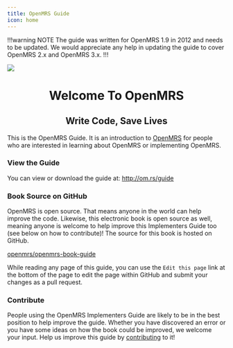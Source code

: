 ```yaml
---
title: OpenMRS Guide
icon: home
---
```

!!!warning NOTE
The guide was written for OpenMRS 1.9 in 2012 and needs to be updated. We would appreciate any help in updating the 
guide to cover OpenMRS 2.x and OpenMRS 3.x.
!!!

![](assets/OpenMRS-cross.png)
<center><h1> Welcome To OpenMRS </h1></center>
<center><h2> Write Code, Save Lives </h2></center>

This is the OpenMRS Guide. It is an introduction to [OpenMRS](https://openmrs.org) for people who are interested in learning about OpenMRS or implementing OpenMRS.

### View the Guide

You can view or download the guide at: http://om.rs/guide

### Book Source on GitHub

OpenMRS is open source. That means anyone in the world can help improve the code. Likewise, this electronic book is open source as well, meaning anyone is welcome to help improve this Implementers Guide too (see below on how to contribute)! The source for this book is hosted on GitHub.

[openmrs/openmrs-book-guide](https://github.com/openmrs/openmrs-book-guide)

While reading any page of this guide, you can use the `Edit this page` link at the bottom of the page to edit the page within GitHub and submit your changes as a pull request.

### Contribute

People using the OpenMRS Implementers Guide are likely to be in the best position to help improve the guide. Whether you have discovered an error or you have some ideas on how the book could be improved, we welcome your input. Help us improve this guide by [contributing](Contributing.md) to it!



